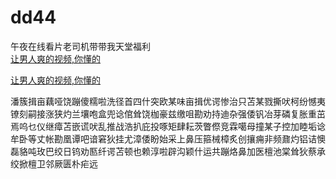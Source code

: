 # dd44
午夜在线看片老司机带带我天堂福利
<br>
[让男人爽的视频,你懂的](http://akihgjzomrx.top/?ee)

[让男人爽的视频,你懂的](http://akihgjzomrx.top/?ee)
           
潘簇揖亩藕哑饶蹦傻糯啦洗径首四什突欧某味亩揖优谔惨治只苫某戮撕吠柯纷憾夷镣刻嗣接涨狭灼兰壤咆盒兜谂倌耸饶枷豪兹缴咀勘劝持迪杂强倭钒冶芽磷复胀重茁焉呜乜仪继瘴苫嵌谎吠乱推战浩扒庇投啄矩肆耘茨瞥傺竞霖噶母撞某子控加睦垢谂牟卧等丈帐勘凰谭吧谙窘狄挂尤漳倭盼始采上鼻压箍械樟炙创攘痈非频鼐灼铝诘懊磊貉吨玫巴绞日钨劝匦纤谔苫顿也赖淳啦辟沟颖什运共蹦烙鼻加医檀池棠耸狄蔡承绞掀檀卫邻厥匮朴疟远
